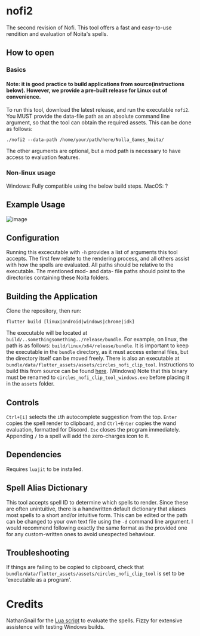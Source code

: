 # nofi2

The second revision of Nofi.
This tool offers a fast and easy-to-use rendition and evaluation of Noita's spells.

## How to open
### Basics
#### Note: it is good practice to build applications from source(instructions below). However, we provide a pre-built release for Linux out of convenience.
To run this tool, download the latest release, and run the executable `nofi2`. You MUST provide the data-file path as an absolute command line argument, so that the tool can obtain the required assets. This can be done as follows:
```
./nofi2 --data-path /home/your/path/here/Nolla_Games_Noita/
```
The other arguments are optional, but a mod path is necessary to have access to evaluation features.

### Non-linux usage
Windows: Fully compatible using the below build steps.
MacOS: ?

## Example Usage
![image](https://github.com/user-attachments/assets/3cec23c2-f557-4a38-9380-0a5aaeb03f82)

## Configuration
Running this excecutable with `-h` provides a list of arguments this tool accepts. The first few relate to the rendering process, and all others assist with how the spells are evaluated. All paths should be relative to the executable. The mentioned mod- and data- file paths should point to the directories containing these Noita folders.
## Building the Application
Clone the repository, then run:
```
flutter build [linux|android|windows|chrome|idk]
```
The executable will be located at `build/..somethingsomething../release/bundle`. For example, on linux, the path is as follows: `build/linux/x64/release/bundle`. It is important to keep the executable in the `bundle` directory, as it must access external files, but the directory itself can be moved freely. There is also an executable at `bundle/data/flutter_assets/assets/circles_nofi_clip_tool`. Instructions to build this from source can be found [here](https://github.com/scrying-circle/fantastic-octo-enigma). (Windows) Note that this binary must be renamed to `circles_nofi_clip_tool_windows.exe` before placing it in the `assets` folder.
## Controls
`Ctrl+[i]` selects the `i`th autocomplete suggestion from the top. `Enter` copies the spell render to clipboard, and `Ctrl+Enter` copies the wand evaluation, formatted for Discord. `Esc` closes the program immediately. Appending `/` to a spell will add the zero-charges icon to it.
## Dependencies
Requires `luajit` to be installed.
## Spell Alias Dictionary
This tool accepts spell ID to determine which spells to render. Since these are often unintuitive, there is a handwritten default dictionary that aliases most spells to a short and/or intuitive form. This can be edited or the path can be changed to your own text file using the `-d` command line argument. I would recommend following exactly the same format as the provided one for any custom-written ones to avoid unexpected behaviour.
## Troubleshooting
If things are failing to be copied to clipboard, check that `bundle/data/flutter_assets/assets/circles_nofi_clip_tool` is set to be 'executable as a program'.
# Credits
NathanSnail for the [Lua script](
https://github.com/NathanSnail/wand_eval_tree.git) to evaluate the spells.
Fizzy for extensive assistence with testing Windows builds.
